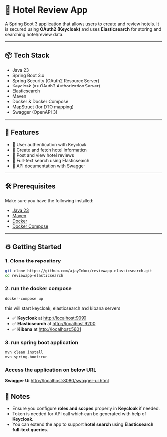 # 🏨 Hotel Review App

A Spring Boot 3 application that allows users to create and review hotels. It is secured using **OAuth2 (Keycloak)** and uses **Elasticsearch** for storing and searching hotel/review data.

---

## 📦 Tech Stack

- Java 23
- Spring Boot 3.x
- Spring Security (OAuth2 Resource Server)
- Keycloak (as OAuth2 Authorization Server)
- Elasticsearch
- Maven
- Docker & Docker Compose
- MapStruct (for DTO mapping)
- Swagger (OpenAPI 3)

---

## 🚀 Features

- 🔐 User authentication with Keycloak
- 🏨 Create and fetch hotel information
- 📝 Post and view hotel reviews
- 📡 Full-text search using Elasticsearch
- 📘 API documentation with Swagger

---

## 🛠️ Prerequisites

Make sure you have the following installed:

- [Java 23](https://jdk.java.net/23/)
- [Maven](https://maven.apache.org/)
- [Docker](https://www.docker.com/)
- [Docker Compose](https://docs.docker.com/compose/)

---

## ⚙️ Getting Started

### 1. Clone the repository

```bash
git clone https://github.com/ajayInbox/reviewapp-elasticsearch.git
cd reviewapp-elasticsearch
```

### 2. run the docker compose

```bash
docker-compose up
```
this will start keycloak, elasticsearch and kibana servers

- ✅ **Keycloak** at [http://localhost:9090](http://localhost:9090)  
- ✅ **Elasticsearch** at [http://localhost:9200](http://localhost:9200)
- ✅ **Kibana** at [http://localhost:5601](http://localhost:5601)

### 3. run spring boot application
```bash
mvn clean install
mvn spring-boot:run
```

### Access the application on below URL
**Swagger Ui**  [http://localhost:8080/swagger-ui.html](http://localhost:8080/swagger-ui.html
)


## 📌 Notes

- Ensure you configure **roles and scopes** properly in **Keycloak** if needed.
- Token is needed for API call which can be generated with help of **Keycloak**.
- You can extend the app to support **hotel search** using **Elasticsearch full-text queries**.


